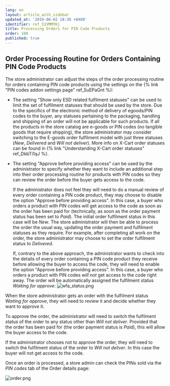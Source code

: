 ```yaml
---
lang: en
layout: article_with_sidebar
updated_at: '2019-06-02 18:36 +0400'
identifier: ref_51VMMYKj
title: Processing Orders for PIN Code Products
order: 100
published: true
---
```

## Order Processing Routine for Orders Containing PIN Code Products 
The store administrator can adjust the steps of the order processing routine for orders containing PIN code products using the settings on the {% link "PIN codes addon settings page" ref_5uEPaGnt %}:

   * The setting "Show only ESD related fulfilment statuses" can be used to limit the set of fulfilment statuses that should be used by the store. Due to the specifics of the electronic method of delivery of egoods/PIN codes to the buyer, any statuses pertaining to the packaging, handling and shipping of an order will not be applicable for such products. If all the products in the store catalog are e-goods or PIN codes (no tangible goods that require shipping), the store administrator may consider switching to the E-goods order fulfilment model with just three statuses (_New_, _Delivered_ and _Will not deliver_). More info on X-Cart order statuses can be found in {% link "Understanding X-Cart order statuses" ref_DkbTi1qJ %}.

   * The setting "Approve before providing access" can be used by the administrator to specify whether they want to include an additional step into their order processing routine for products with PIN codes so they can review the order before the buyer gets access to the code.
   
     If the administrator does not feel they will need to do a manual review of every order containing a PIN code product, they may choose to disable the option "Approve before providing access". In this case, a buyer who orders a product with PIN codes will get access to the code as soon as the order has been paid for (technically, as soon as the order payment status has been set to _Paid_). The initial order fulfilment status in this case will be _New_. The store administrator will then be able to process the order the usual way, updating the order payment and fulfilment statuses as they require. For example, after completing all work on the order, the store administrator may choose to set the order fulfilment status to _Delivered_. 
    
     If, contrary to the above approach, the administrator wants to check into the details of every order containing a PIN code product they receive before allowing the buyer to access the code, they will need to enable the option "Approve before providing access". In this case, a buyer who orders a product with PIN codes _will not_ get access to the code right away. The order will be automatically assigned the fulfilment status _Waiting for approve_:
   ![wfa_status.png]({{site.baseurl}}/attachments/ref_3sGGx0lV/wfa_status.png)

   When the store administrator gets an order with the fulfilment status _Waiting for approve_, they will need to review it and decide whether they want to approve it. 
     
   To approve the order, the administrator will need to switch the fulfilment status of the order to any status other than _Will not deliver_. Provided that the order has been paid for (the order payment status is _Paid_), this will allow the buyer access to the code. 
     
   If the administrator chooses not to approve the order, they will need to switch the fulfilment status of the order to _Will not deliver_. In this case the buyer will not get access to the code. 





Once an order is processed, a store admin can check the PINs sold via the _PIN codes_ tab of the Order details page:

![order.png]({{site.baseurl}}/attachments/ref_5kUqjYZ7/order.png)


